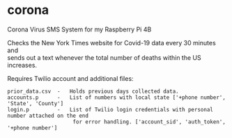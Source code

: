 # corona
Corona Virus SMS System for my Raspberry Pi 4B

Checks the New York Times website for Covid-19 data every 30 minutes and\
sends out a text whenever the total number of deaths within the US increases.


Requires Twilio account and additional files:

<pre><code>prior_data.csv  -   Holds previous days collected data.
accounts.p      -   List of numbers with local state ['+phone number', 'State', 'County']
login.p         -   List of Twilio login credentials with personal number attached on the end
                     for error handling. ['account_sid', 'auth_token', '+phone number']</code></pre>
   
